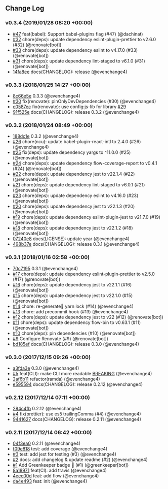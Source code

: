## Change Log

### v0.3.4 (2019/01/28 08:20 +00:00)

* [#47](https://github.com/evenchange4/react-intl-cra/pull/47) feat(babel): Support babel-plugins flag (#47) (@dachinat)
* [#32](https://github.com/evenchange4/react-intl-cra/pull/32) chore(deps): update dependency eslint-plugin-prettier to v2.6.0 (#32) (@renovate[bot])
* [#33](https://github.com/evenchange4/react-intl-cra/pull/33) chore(deps): update dependency eslint to v4.17.0 (#33) (@renovate[bot])
* [#31](https://github.com/evenchange4/react-intl-cra/pull/31) chore(deps): update dependency lint-staged to v6.1.0 (#31) (@renovate[bot])
* [14fa8ee](https://github.com/evenchange4/react-intl-cra/commit/14fa8eec19986e91426b5dfdbe97f91c6e834505) docs(CHANGELOG): release (@evenchange4)

### v0.3.3 (2018/01/25 14:27 +00:00)

* [8c66e5e](https://github.com/evenchange4/react-intl-cra/commit/8c66e5e31d53dcb6b6f0a45bc1d04156efbba888) 0.3.3 (@evenchange4)
* [#30](https://github.com/evenchange4/react-intl-cra/pull/30) fix(renovate): pinOnlyDevDependencies (#30) (@evenchange4)
* [c0587ec](https://github.com/evenchange4/react-intl-cra/commit/c0587ec22ae39fb2b07f3f03de3001fca7b84fc7) fix(renovate): use config:js-lib for library [#29](@evenchange4)
* [91f525e](https://github.com/evenchange4/react-intl-cra/commit/91f525e8e6056cb86a0658c65340b1188fc90943) docs(CHANGELOG): release 0.3.2 (@evenchange4)

### v0.3.2 (2018/01/24 08:49 +00:00)

* [188dc1e](https://github.com/evenchange4/react-intl-cra/commit/188dc1e657a27968349585adf17a0fb0199daa0f) 0.3.2 (@evenchange4)
* [#26](https://github.com/evenchange4/react-intl-cra/pull/26) chore(ncu): update babel-plugin-react-intl to 2.4.0 (#26) (@evenchange4)
* [#25](https://github.com/evenchange4/react-intl-cra/pull/25) fix(deps): update dependency yargs to ^11.0.0 (#25) (@renovate[bot])
* [#24](https://github.com/evenchange4/react-intl-cra/pull/24) chore(deps): update dependency flow-coverage-report to v0.4.1 (#24) (@renovate[bot])
* [#22](https://github.com/evenchange4/react-intl-cra/pull/22) chore(deps): update dependency jest to v22.1.4 (#22) (@renovate[bot])
* [#21](https://github.com/evenchange4/react-intl-cra/pull/21) chore(deps): update dependency lint-staged to v6.0.1 (#21) (@renovate[bot])
* [#23](https://github.com/evenchange4/react-intl-cra/pull/23) chore(deps): update dependency eslint to v4.16.0 (#23) (@renovate[bot])
* [#20](https://github.com/evenchange4/react-intl-cra/pull/20) chore(deps): update dependency jest to v22.1.3 (#20) (@renovate[bot])
* [#19](https://github.com/evenchange4/react-intl-cra/pull/19) chore(deps): update dependency eslint-plugin-jest to v21.7.0 (#19) (@renovate[bot])
* [#18](https://github.com/evenchange4/react-intl-cra/pull/18) chore(deps): update dependency jest to v22.1.2 (#18) (@renovate[bot])
* [07240e8](https://github.com/evenchange4/react-intl-cra/commit/07240e87f99b4d43f8681c256dfd0db55b94c5d7) docs(LICENSE): update year (@evenchange4)
* [498b37e](https://github.com/evenchange4/react-intl-cra/commit/498b37e2fdbc6ead52c51baf94167a90ee137f03) docs(CHANGELOG): release 0.3.1 (@evenchange4)

### v0.3.1 (2018/01/16 02:58 +00:00)

* [70c7195](https://github.com/evenchange4/react-intl-cra/commit/70c7195b081f58296cd29577dbcb2116cf68ea35) 0.3.1 (@evenchange4)
* [#17](https://github.com/evenchange4/react-intl-cra/pull/17) chore(deps): update dependency eslint-plugin-prettier to v2.5.0 (#17) (@renovate[bot])
* [#16](https://github.com/evenchange4/react-intl-cra/pull/16) chore(deps): update dependency jest to v22.1.1 (#16) (@renovate[bot])
* [#15](https://github.com/evenchange4/react-intl-cra/pull/15) chore(deps): update dependency jest to v22.1.0 (#15) (@renovate[bot])
* [#14](https://github.com/evenchange4/react-intl-cra/pull/14) chore: re-generate yarn lock (#14) (@evenchange4)
* [#13](https://github.com/evenchange4/react-intl-cra/pull/13) chore: add precommit hook (#13) (@evenchange4)
* [#12](https://github.com/evenchange4/react-intl-cra/pull/12) chore(deps): update dependency jest to v22 (#12) (@renovate[bot])
* [#11](https://github.com/evenchange4/react-intl-cra/pull/11) chore(deps): update dependency flow-bin to v0.63.1 (#11) (@renovate[bot])
* [#10](https://github.com/evenchange4/react-intl-cra/pull/10) chore(deps): pin dependencies (#10) (@renovate[bot])
* [#9](https://github.com/evenchange4/react-intl-cra/pull/9) Configure Renovate (#9) (@renovate[bot])
* [bd185ef](https://github.com/evenchange4/react-intl-cra/commit/bd185efa218b98e22ba766800899e792b30d1448) docs(CHANGELOG): release 0.3.0 (@evenchange4)

### v0.3.0 (2017/12/15 09:26 +00:00)

* [a3fda3e](https://github.com/evenchange4/react-intl-cra/commit/a3fda3e88ff7186bb642b772fa2bba16c0bb6a03) 0.3.0 (@evenchange4)
* [#5](https://github.com/evenchange4/react-intl-cra/pull/5) feat(CLI): make CLI more readable [BREAKING](#5) (@evenchange4)
* [2af6b11](https://github.com/evenchange4/react-intl-cra/commit/2af6b114ab6a1d7288880efb7bb20ce653a30ba6) refactor(ramda) (@evenchange4)
* [e595594](https://github.com/evenchange4/react-intl-cra/commit/e5955946189965ffc149e55278f12bbcaf8ce762) docs(CHANGELOG): release 0.2.12 (@evenchange4)

### v0.2.12 (2017/12/14 07:11 +00:00)

* [284c4fb](https://github.com/evenchange4/react-intl-cra/commit/284c4fb8c3c9dc5d3c9eeff717b32c18be715d3f) 0.2.12 (@evenchange4)
* [#4](https://github.com/evenchange4/react-intl-cra/pull/4) fix(prettier): use es5 trailingComma (#4) (@evenchange4)
* [9441627](https://github.com/evenchange4/react-intl-cra/commit/944162750485bfac3cb247b5c748331cd7f28ca0) docs(CHANGELOG): release 0.2.11 (@evenchange4)

### v0.2.11 (2017/12/14 06:42 +00:00)

* [04f3ea0](https://github.com/evenchange4/react-intl-cra/commit/04f3ea0f64879ed36887a1565c3ccff701ba6993) 0.2.11 (@evenchange4)
* [f09e818](https://github.com/evenchange4/react-intl-cra/commit/f09e8180654532a0874a05dc02bb368d58de7627) test: add coverage (@evenchange4)
* [#3](https://github.com/evenchange4/react-intl-cra/pull/3) test: add jest for testing (#3) (@evenchange4)
* [#2](https://github.com/evenchange4/react-intl-cra/pull/2) docs: add changelog & update readme (#2) (@evenchange4)
* [#1](https://github.com/evenchange4/react-intl-cra/pull/1) Add Greenkeeper badge 🌴 (#1) (@greenkeeper[bot])
* [8a18971](https://github.com/evenchange4/react-intl-cra/commit/8a18971d83a596e72712df26675b5f0dc05db094) feat(CI): add travis (@evenchange4)
* [4eec00d](https://github.com/evenchange4/react-intl-cra/commit/4eec00d723cbd302d34ad1f924e331490e2effad) feat: add flow (@evenchange4)
* [da4e493](https://github.com/evenchange4/react-intl-cra/commit/da4e4938abe41a2ab6cfb41382195492e2c7408c) feat: init (@evenchange4)
